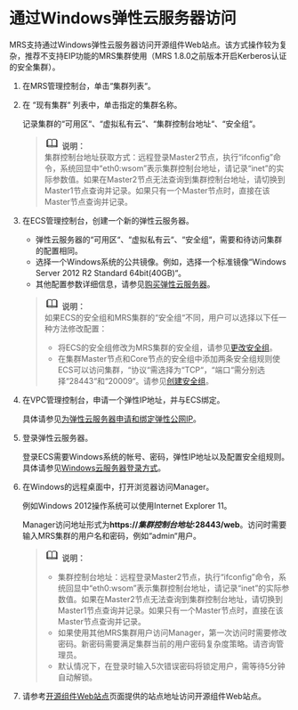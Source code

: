 # 通过Windows弹性云服务器访问<a name="ZH-CN_TOPIC_0173264860"></a>

MRS支持通过Windows弹性云服务器访问开源组件Web站点。该方式操作较为复杂，推荐不支持EIP功能的MRS集群使用（MRS 1.8.0之前版本开启Kerberos认证的安全集群）。

1.  在MRS管理控制台，单击“集群列表“。
2.  在  “现有集群“  列表中，单击指定的集群名称。

    记录集群的“可用区“、“虚拟私有云“、“集群控制台地址“、“安全组“。

    >![](public_sys-resources/icon-note.gif) **说明：**   
    >集群控制台地址获取方式：远程登录Master2节点，执行“ifconfig”命令，系统回显中“eth0:wsom”表示集群控制台地址，请记录“inet”的实际参数值。如果在Master2节点无法查询到集群控制台地址，请切换到Master1节点查询并记录。如果只有一个Master节点时，直接在该Master节点查询并记录。  

3.  在ECS管理控制台，创建一个新的弹性云服务器。

    -   弹性云服务器的“可用区“、“虚拟私有云“、“安全组“，需要和待访问集群的配置相同。
    -   选择一个Windows系统的公共镜像。例如，选择一个标准镜像“Windows Server 2012 R2 Standard 64bit\(40GB\)“。
    -   其他配置参数详细信息，请参见[购买弹性云服务器](https://support.huaweicloud.com/qs-ecs/zh-cn_topic_0021831611.html)。

    >![](public_sys-resources/icon-note.gif) **说明：**   
    >如果ECS的安全组和MRS集群的“安全组“不同，用户可以选择以下任一种方法修改配置：  
    >-   将ECS的安全组修改为MRS集群的安全组，请参见[更改安全组](https://support.huaweicloud.com/usermanual-ecs/zh-cn_topic_0093492517.html)。  
    >-   在集群Master节点和Core节点的安全组中添加两条安全组规则使ECS可以访问集群，“协议“需选择为“TCP“，“端口“需分别选择“28443“和“20009“。请参见[创建安全组](https://support.huaweicloud.com/usermanual-vpc/zh-cn_topic_0013748715.html)。  

4.  在VPC管理控制台，申请一个弹性IP地址，并与ECS绑定。

    具体请参见[为弹性云服务器申请和绑定弹性公网IP](https://support.huaweicloud.com/usermanual-vpc/zh-cn_topic_0013748738.html)。

5.  登录弹性云服务器。

    登录ECS需要Windows系统的帐号、密码，弹性IP地址以及配置安全组规则。具体请参见[Windows云服务器登录方式](https://support.huaweicloud.com/usermanual-ecs/zh-cn_topic_0092494943.html)。

6.  在Windows的远程桌面中，打开浏览器访问Manager。

    例如Windows 2012操作系统可以使用Internet Explorer 11。

    Manager访问地址形式为**https://_集群控制台地址_:28443/web**。访问时需要输入MRS集群的用户名和密码，例如“admin“用户。

    >![](public_sys-resources/icon-note.gif) **说明：**   
    >-   集群控制台地址：远程登录Master2节点，执行“ifconfig”命令，系统回显中“eth0:wsom”表示集群控制台地址，请记录“inet”的实际参数值。如果在Master2节点无法查询到集群控制台地址，请切换到Master1节点查询并记录。如果只有一个Master节点时，直接在该Master节点查询并记录。  
    >-   如果使用其他MRS集群用户访问Manager，第一次访问时需要修改密码。新密码需要满足集群当前的用户密码复杂度策略。请咨询管理员。  
    >-   默认情况下，在登录时输入5次错误密码将锁定用户，需等待5分钟自动解锁。  

7.  请参考[开源组件Web站点](开源组件Web站点.md)页面提供的站点地址访问开源组件Web站点。

